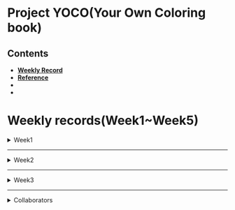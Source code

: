 # Project YOCO(Your Own Coloring book)  


## Contents  


- [**Weekly Record**](https://github.com/7-B/yoco#weekly-recordsweek1week5)  
- [**Reference**](https://github.com/7-B/yoco/wiki/%EC%B0%B8%EA%B3%A0-%EC%9E%90%EB%A3%8C)  
-  
-   


# Weekly records(Week1~Week5)    
 
<details>
<summary> Week1 </summary>
<div markdown="1">
- Test opensource style transfer  [Deep Photo Style Transfer ](https://arxiv.org/abs/1703.07511)[(Github repo)](https://github.com/luanfujun/deep-photo-styletransfer)   

> <img src="data/base1.jpg" width="200"> **+** <img src="data/suzy.png" width="150">  **=**   <img src="data/week1_suzy_result_.gif" width="150">     

> <img src="data/base2.png" width="200"> **+** <img src="data/bird.jpg" width="150">  **=**   <img src="data/week1_bird_result_.gif" width="150">     


- __문제점__ : 얼굴,피부,머리,옷,배경 등을 Segmentation시킬 필요가 있음, 노이즈 제거 등    
---  
- ### 회의기록    
**1. 목표(구체적으로)**   
  - 내사진(input) -> 컬러링북(output)   
  **Our Goal :** <img src="data/moana_raw.jpg" width="300"> **->** <img src="data/moana_converted.png" width="200"> 
  - 차별점 : 그냥 선따기만 하는게 아니고, 일정한 패턴들이 폐곡선을 구성하여 시중 컬러링 북과 같은 느낌을 내는 것.   
  - GAN/Image Segmentation등 으로 1차 이미지 생성 -> Edge Detection/Denoising autoencoder 와 같은 기법으로 다듬어서 결과 이미지 생성   

**2. (예상)데이터셋 구축 & 모델링 방법 제안**   
  - 3 Suggestions    
  - 1. 희태 + 준
  - 2. 세원+유라
  - 3. 예진+미희+ 덕민  

**3. 필요 기술(필수) 및 요구사항**  
- 데이터셋을 어떻게 구성 할 것인지(가장 중요할 듯)  
- GAN을 적용하여 어떻게 컬러링북스타일을 학습/추론 할 것인지(How to determine What Generator/Discriminator is?)  
- ~~(오브젝트디텍션+세그멘테이션+라벨링)->YOLO로? But, YOLO는 외곽선따는게 아니고 Bounding Box 생성하는 문제점~~ -> YOLO는 segmentation하지 않음, mmdetection으로 segmentation     
- Input 사진 제한해야할 것으로 예상됨(ex: 사람 상반신 사진)   
- (추후)Edge Detection/Denoising autoencoder 와 같은 후처리 기법 조사 필요  
- [현재 Edge Detection 방법으로는 딱 이거다 라고 결정 지을 수는 없음(Controversial한 영역)](https://www.reddit.com/r/computervision/comments/8jjkjp/what_is_the_state_of_the_art_algorithm_for_edge/) -> 우리 프로젝트에 적합한 엣지검출 방법을 찾아야함  

- 0824 토요일  
  - [mmdetection](https://github.com/open-mmlab/mmdetection)으로 인물/배경 분리 성공  
  > <img src="data/segtest.jpg" width="200">   
  - 자세한 알고리즘은 슬라이드에  
  - 선을 딴 이미지에다가 패턴을 합성할 때에 어떤 기술을 적용해야 하는지 의문. -> 당장은 GAN이 떠오르긴 하지만, GAN은 연속적인 명암 및 색상을 가진 fake Image를 생성하는 기술인 것 같은데, line image -> Patterned line image인 우리 프로젝트에 GAN을 이용하는것이 맞는건가?  

**4. 더 자세한 계획/역할분담은 연구실 자문 받고 결정**   

</div>
</details>

---  
<details>
<summary> Week2 </summary>
<div markdown="1">   
 
 - 정보통신연구소 **이영현** 연구원님(dudgus1727@postech.ac.kr)자문(8/28 수요일 오후 1시 30분)    
   - 굳이 GAN으로 안해도 될 것 같다. CNN 세개를 병렬적으로 하면 될 것 같다.(예시: Style CNN, Result CNN, Input CNN)    
   - 모델을 바닥부터 만드는 것은 비추천이고, pre-trained 모델 사용 권유.  
   - 색깔빼거나 엣지따는 작업을 따로 안해도 될 수도 있는데, 일단 해봐야지 알 것 같다.  
   - 세그멘테이션이 잘 되는것이 가장 중요하다. 세그멘테이션 네트워크로는 U-Net 이 가장 많이 쓰인다. [U-Net 이란?](https://modulabs-biomedical.github.io/U_Net)  
   이미지 네트워크는 ImageNet을 추천한다. 가장 범용적인 Feature map 추출 네트워크이다.   
   - 어떤 데이터셋이 필요할지는 생각을 해봐야겠지만, 일단 짝(인물사진<->컬러링북사진)으로 맞춰진 데이터까지는 필요 없을 것 같다.  
   - 그 외 기억나는 내용 있으면 추가 바람.
   
 - 희태가 찾은 자료 : 
   - [Semantic Segment Style Transfer, Stanford](http://cs231n.stanford.edu/reports/2017/pdfs/404.pdf)  
   - [Automated Deep Photo Style Transfer](https://github.com/Spenhouet/automated-deep-photo-style-transfer) -> 여기서 세그멘테이션 부분을 우리꺼에 맞게 수정하면 될 것 같음.  
 - 일단 주말동안 딥러닝 전반적인 내용 및 CNN,이미지 세그멘테이션 등에 대해 각자 공부를 열심히 하고 월요일에 다시 달립시다. 
 - 9/5일(월)부터 웹 개발 시작 예정. 레이아웃은 다 같이 회의로 정하고 구현은 덕민/세원 중심으로.(준,예진 서포트)   

 - #### 0901 일요일  
   - [sketchKeras](https://github.com/lllyasviel/sketchKeras)와 [sketch_simplification](https://github.com/bobbens/sketch_simplification)소스코드를 main.py에서 한번에 구동되도록 통합.  
   - 선따는 과정은 크게 다음과 같다.  
     - 원본이미지 -> 스케치화된 이미지 -> 노이즈제거된 선따기된 이미지  
     <img src="data/test1.png" height="200">  
   - ### **사용법**  
   Environment : Anaconda Virtual Environment  
   Python Version : Python 3.6.9 (3점대 버전이면 크게 상관없음)  
   **Anaconda 가상환경에서 하는것을 권장합니다.**    
   
   1. 현재 저장소를 Clone 받고, develop branch로 checkout 한다.
   ```
   git clone https://github.com/7-B/yoco.git
   git checkout develop
   ```
   2. 필요한 Package들을 받는다.(Keras, Pytorch, openCV 등...단, Pytorch는 반드시 version 0.4.1 이어야 함.)
   ```
   pip install -r requirements.txt
   ```
   3. 프로젝트 경로에 sketchKeras를 구동할 Model을 다운받는다(약 200MB).  
   [Click here to download](https://github.com/lllyasviel/sketchKeras/releases/download/0.1/mod.h5)  
     
   4. sh파일을 실행시켜 sketch_simplification을 구동할 Model을 다운받는다(약 300MB).
   ```
   bash download_models.sh
   ```
   
   5. 다음 명령어로 실행한다.
   ```   
   python main.py --img <Image File Name>
   ex) python main.py --img big_ggo.jpg
   ```  
   6. 그럼 현재 경로에 raw.jpg, sketchKeras.jpg, out.png 이미지 파일들이 생성된다.  
   - **raw.jpg** : 원본이미지를 openCV가 사용하도록 생성한 이미지 파일.(원본 이미지와 같음)  
   - **sketchKeras.jpg** : raw.jpg를 sketchKeras 구동한 결과물(스케치화된 이미지).  
   - **out.png** : sketchKeras.jpg를 simplify시켜 노이즈를 제거하고 깨끗하게 만든 이미지.    
   
   - ### 문제점  
   <img src="data/test1.png" height="200">  
   <img src="data/test2.png" height="200">  
   
   - 위 그림과 같이, 원본 사진의 해상도가 작을경우 픽셀이 깨지는 경우가 있는데, 상용화단계가 아니면 신경쓰지 않아도 될 것 같다. 
   - 모델 파일(mod.h5, model_gan.t7 등)의 용량이 아주 큰데 웹에 어떻게 올리지?  
   - 좀 느리다.(10초 정도 걸림) 일단은 빠르게 구동해보려고 GPU 사용하지 않도록 세팅 되어있음.  
   
   - ### Next ToDo  
   - sketchKeras와 sketch_simplification 의 논문이나 프로젝트페이퍼, 소스코드를 자세히 읽어보고 완전이 파악한 후 커스터마이징 할 부분이 있다면 할 수 있도록 해야함.(파라미터조정, 파일입출력, 함수간의 호출 관계 등)    
   - 선딴 결과물에 패턴 입히는게 관건이고, 여기서부터가 머신러닝/딥러닝을 우리가 구현해야할 핵심적인 부분  
   - 이상적인 Patternise 계획  
   <img src="data/patt_plan.png" height="500">   
   
   - Segmentation이 잘 되어야 하고, 나눠진 구역을 구분하면서 적절한 패턴을 예쁘게 입히는게 가장 중요함.  
   - 무슨 모델로 어떻게 학습해서 어떻게 적용해야하지...?  -> 고민....  
   - 가능하다면 GPU자원을 쓰면 훨씬 빠를 것 같은데, 코드를 좀 손 봐야함. 나중에 하기.   

   
   
 
</div>
</details>    

---  

<details>
<summary> Week3 </summary>
<div markdown="1">
 
 - #### 0902 월요일  
    - **Web**
      - 세원, 덕민 개발 시작. 연습 충분히 한 후 깃허브 저장소 따로 만들어서 진행.    
      - 레이아웃은 최대한 간단히 하고, 사진 올리면 클라이언트의 이메일로 결과이미지 보내주는 로직까지 구현 목표   
      - 실시간으로 결과이미지 출력하는게 어려울 것 같으니 일단은 이메일 발송으로 구현하기       
      - 나중에 여유 되면 Docker 활용하여 GPU 사용할 수 있도록 만들기(지속가능성 점수 따기 좋을듯)  
    - **Segmentation**  
      - [Human Parsing SOTA 랭킹 사이트](https://paperswithcode.com/task/human-parsing)  
        - 희태 : [Instance-level Human Parsing via Part Grouping Network](https://github.com/Engineering-Course/CIHP_PGN) 모델 트레이닝 중  
        - 준 : [Macro-Micro Adversarial Network for Human Parsing Pre-trained model](https://github.com/RoyalVane/MMAN) 로 시도해보고 있는데 CUDA Error 뜨면서 잘 안됨  
        - 예진 : [Multi-Human-Parsing_MHP](https://github.com/ZhaoJ9014/Multi-Human-Parsing) 해봤는데 잘 안됨  
        
  
</div>
</details>    

---  
<details>  
<summary> Collaborators </summary>
<div markdown="1"> 
   
- 김덕민    
 
- 김   준    

- 노희태    

- 서유라   

- 이세원   

- 진예진    

- 한미희

</div>
</details>  
